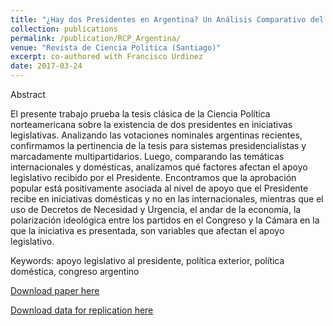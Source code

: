 ```yaml
---
title: "¿Hay dos Presidentes en Argentina? Un Análisis Comparativo del Apoyo Legislativo en las Políticas Exterior y Doméstica (2001-2014)"
collection: publications
permalink: /publication/RCP_Argentina/
venue: "Revista de Ciencia Politica (Santiago)"
excerpt: co-authored with Francisco Urdinez
date: 2017-03-24
---
```


Abstract

El presente trabajo prueba la tesis clásica de la Ciencia Política norteamericana sobre la existencia de dos presidentes en iniciativas legislativas. Analizando las votaciones nominales argentinas recientes, confirmamos la pertinencia de la tesis para sistemas presidencialistas y marcadamente multipartidarios. Luego, comparando las temáticas internacionales y domésticas, analizamos qué factores afectan el apoyo legislativo recibido por el Presidente. Encontramos que la aprobación popular está positivamente asociada al nivel de apoyo que el Presidente recibe en iniciativas domésticas y no en las internacionales, mientras que el uso de Decretos de Necesidad y Urgencia, el andar de la economía, la polarización ideológica entre los partidos en el Congreso y la Cámara en la que la iniciativa es presentada, son variables que afectan el apoyo legislativo.

Keywords: apoyo legislativo al presidente, política exterior, política doméstica, congreso argentino


[Download paper here](https://scielo.conicyt.cl/pdf/revcipol/v37n1/art05.pdf)

[Download data for replication here](https://www.openicpsr.org/openicpsr/project/129921/version/V1/view)
